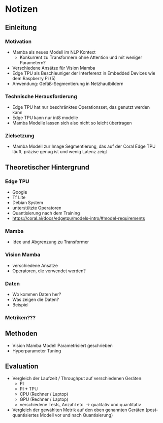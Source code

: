 # Notizen

## Einleitung

### Motivation

- Mamba als neues Modell im NLP Kontext
  - Konkurrent zu Transformern ohne Attention und mit
    weniger Parametern?
- Verschiedene Ansätze für Vision Mamba
- Edge TPU als Beschleuniger der Interferenz in Embedded Devices
  wie dem Raspberry Pi (5)
- Anwendung: Gefäß-Segmentierung in Netzhautbildern

### Technische Herausforderung

- Edge TPU hat nur beschränktes Operationsset,
  das genutzt werden kann
- Edge TPU kann nur int8 modelle
- Mamba Modelle lassen sich also nicht so leicht übertragen

### Zielsetzung

- Mamba Modell zur Image Segmentierung, das auf der Coral
  Edge TPU läuft, präzise genug ist und wenig Latenz zeigt

## Theoretischer Hintergrund

### Edge TPU

- Google
- Tf Lite
- Debian System
- unterstützte Operatoren
- Quantisierung nach dem Training
- https://coral.ai/docs/edgetpu/models-intro/#model-requirements

### Mamba

- Idee und Abgrenzung zu Transformer

### Vision Mamba

- verschiedene Ansätze
- Operatoren, die verwendet werden?

### Daten

- Wo kommen Daten her?
- Was zeigen die Daten?
- Beispiel

### Metriken???

## Methoden

- Vision Mamba Modell Parametrisiert geschrieben
- Hyperparameter Tuning

## Evaluation

- Vergleich der Laufzeit / Throughput auf verschiedenen Geräten
  - PI
  - PI + TPU
  - CPU (Rechner / Laptop)
  - GPU (Rechner / Laptop)
  - verschiedene Tests, Anzahl etc.
    -> qualitativ und quantitativ
- Vergleich der gewählten Metrik auf den oben genannten Geräten
  (post-quantisiertes Modell vor und nach Quantisierung)


